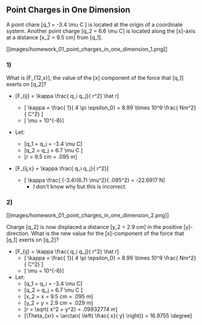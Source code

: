 
## Point Charges in One Dimension

A point chare \[q_1 = -3.4 \mu C \] is located at the origin of a coordinate system.
Another point charge \[q_2 = 6.6 \mu C\] is located along the \[x\]-axis at a distance
\[x_2 = 9.5 cm\] from \[q_1\].

[[images/homework_01_point_charges_in_one_dimension_1.png]]

### 1)

What is \[F_{12,x}\], the value of the \[x\] component of the force that \[q_1\] exerts on \[q_2\]?

* \[F_{ij} = \kappa \frac{ q_i q_j}{ r^2} \hat r\]
  * \[ \kappa = \frac{ 1}{ 4 \pi \epsilon_0} = 8.99 \times 10^9 \frac{ Nm^2}{ C^2} \]
  * \[ \mu = 10^{-6}\]
* Let:
  * \[q_1 = q_i = -3.4 \mu C\]
  * \[q_2 = q_j = 6.7 \mu C \]
  * \[r = 9.5 cm = .095 m\]


* \[F_{ij,x} = \kappa \frac{ q_i q_j}{ r^2}\]
  * \[ \kappa \frac{ (-3.4)(6.7) \mu^2}{ .095^2} = -22.6917 N\]
     * I don't know why but this is incorrect.

### 2)

[[images/homework_01_point_charges_in_one_dimension_2.png]]

Charge \[q_2\] is now displaced a distance \[y_2 = 2.9 cm\] in the positive \[y\]-direction. What is 
the new value for the \[x\]-component of the force that \[q_1\] exerts on \[q_2\]?

* \[F_{ij} = \kappa \frac{ q_i q_j}{ r^2} \hat r\]
  * \[ \kappa = \frac{ 1}{ 4 \pi \epsilon_0} = 8.99 \times 10^9 \frac{ Nm^2}{ C^2} \]
  * \[ \mu = 10^{-6}\]
* Let:
  * \[q_1 = q_i = -3.4 \mu C\]
  * \[q_2 = q_j = 6.7 \mu C \]
  * \[x_2 = x = 9.5 cm = .095 m\]
  * \[y_2 = y = 2.9 cm = .029 m\]
  * \[r = \sqrt{ x^2 + y^2} = .09932774 m\]
  * \[\Theta_{xr} = \arctan{ \left( \frac{ x}{ y} \right)} = 16.9755 \degree\]
